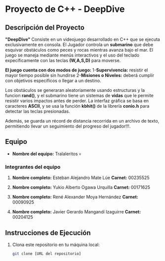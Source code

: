 # Proyecto de C++ - DeepDive

## Descripción del Proyecto

**"DeepDive"** Consiste en un videojuego desarrollado en C++ que se ejecuta exclusivamente en consola. El Jugador controla un **submarino** que debe esquivar obstáculos como peces y rocas mientras avanza bajo el mar. El juego se maneja mediante menús interactivos y el uso del teclado expecíficamente con las teclas **(W,A,S,D)** para moverse.

**El juego cuenta con dos modos de juego:**
1-**Supervivencia:** resistir el mayor tiempo posible sin hundirse
2-**Misiones o Niveles:** deberá cumplir con objetivos específicos o llegar a un destino.

Los obstáculos se generaran aleatoriamente usando estructuras y la funcion **rand()**, y el submarino tiene un sistemas de **vidas** que le permite resistir varios impactos antes de perder. La interfaz gráfica se basa en caracteres **ASCII**, y se usa la función **kbhit()** de la librería **conio.h** para detectar las teclas presionadas.

Además, se guarda un récord de distancia recorrida en un archivo de texto, permitiendo llevar un seguimiento del progreso del jugador!!!.

## Equipo

- **Nombre del equipo:** Tralaleritos :skull:

### Integrantes del equipo

1. **Nombre completo:** Esteban Alejandro Mate Lúe
   **Carnet:** 00235525

2. **Nombre completo:** Yukio Alberto Ogawa Urquilla
   **Carnet:** 00171625

3. **Nombre completo:** René Alexander Moya Hernández
   **Carnet:** 00090925

4. **Nombre completo:** Javier Gerardo Mangandí Izaguirre
   **Carnet:** 00204125

## Instrucciones de Ejecución

1. Clona este repositorio en tu máquina local:
   ```bash
   git clone [URL del repositorio]
